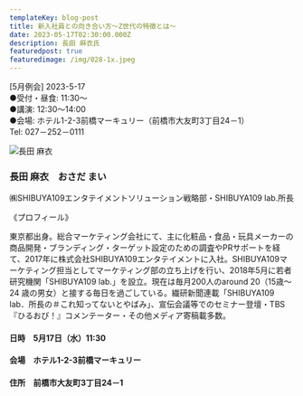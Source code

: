 ```yaml
---
templateKey: blog-post
title: 新入社員との向き合い方～Z世代の特徴とは～
date: 2023-05-17T02:30:00.000Z
description: 長田 麻衣氏
featuredpost: true
featuredimage: /img/028-1x.jpeg
---
```

\[5月例会] 2023-5-17\
●受付・昼食: 11:30〜\
●講演: 12:30〜14:00\
●会場: ホテル1-2-3前橋マーキュリー（前橋市大友町3丁目24－1）\
Tel: 027－252－0111<br />

![長田 麻衣](/img/028-1x.jpeg "長田 麻衣　おさだ まい")

### 長田 麻衣　おさだ まい

㈱SHIBUYA109エンタテイメントソリューション戦略部・SHIBUYA109 lab.所長

《プロフィール》

東京都出身。総合マーケティング会社にて、主に化粧品・食品・玩具メーカーの商品開発・ブランディング・ターゲット設定のための調査やPRサポートを経て、2017年に株式会社SHIBUYA109エンタテイメントに入社。SHIBUYA109マーケティング担当としてマーケティング部の立ち上げを行い、2018年5月に若者研究機関「SHIBUYA109 lab.」を設立。現在は毎月200人のaround 20（15歳～24 歳の男女）と接する毎日を過ごしている。繊研新聞連載「SHIBUYA109 lab．所長の＃これ知ってないとやばみ」、宣伝会議等でのセミナー登壇・TBS『ひるおび！』コメンテーター・その他メディア寄稿載多数。

#### 日時　5月17日（水）11:30

#### 会場　ホテル1-2-3前橋マーキュリー

#### 住所　前橋市大友町3丁目24－1